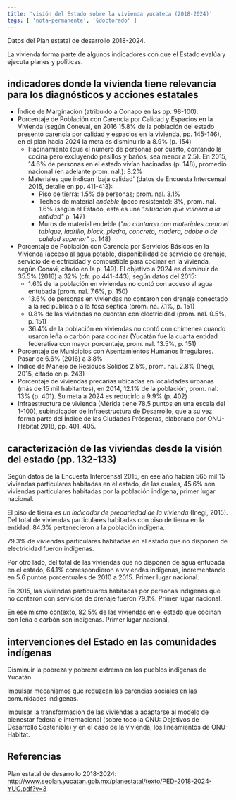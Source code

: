 ```yaml
---
title: 'visión del Estado sobre la vivienda yucateca (2018-2024)'
tags: [ 'nota-permanente', '§doctorado' ]
---
```

Datos del Plan estatal de desarrollo 2018-2024.

La vivienda forma parte de algunos indicadores con que el Estado evalúa y ejecuta planes y políticas.

## indicadores donde la vivienda tiene relevancia para los diagnósticos y acciones estatales

- Índice de Marginación (atribuido a Conapo en las pp. 98-100). 
- Porcentaje de Población con Carencia por Calidad y Espacios en la Vivienda (según Coneval, en 2016 15.8% de la población del estado presentó carencia por calidad y espacios en la vivienda, pp. 145-146), en el plan hacia 2024 la meta es disminuirlo a 8.9% (p. 154)
    - Hacinamiento (que el número de personas por cuarto, contando la cocina pero excluyendo pasillos y baños, sea menor a 2.5). En 2015, 14.6% de personas en el estado vivían hacinadas (p. 148), promedio nacional (en adelante prom. nal.): 8.2%
    - Materiales que indican 'baja calidad' (datos de Encuesta Intercensal 2015, detalle en pp. 411-413):
        - Piso de tierra: 1.5% de personas; prom. nal. 3.1%
        - Techos de material *endeble* (poco resistente): 3%, prom. nal. 1.6% (según el Estado, esta es una *"situación que vulnera a la entidad"* p. 147)
        - Muros de material endeble (*"no contaron con materiales como el tabique, ladrillo, block, piedra, concreto, madera, adobe o de calidad superior"* p. 148)
- Porcentaje de Población con Carencia por Servicios Básicos en la Vivienda (acceso al agua potable, disponibilidad de servicio de drenaje, servicio de electricidad y combustible para cocinar en la vivienda, según Conavi, citado en la p. 149). El objetivo a 2024 es disminuir de 35.5% (2016) a 32% (cfr. pp 441-443); según datos del 2015:
    - 1.6% de la población en viviendas no contó con acceso al agua entubada (prom. nal. 7.6%, p. 150)
    - 13.6% de personas en viviendas no contaron con drenaje conectado a la red pública o a la fosa séptica (prom. na. 7.1%, p. 151)
    - 0.8% de las viviendas no cuentan con electricidad (prom. nal. 0.5%, p. 151)
    - 36.4% de la población en viviendas no contó con chimenea cuando usaron leña o carbón para cocinar (Yucatán fue la cuarta entidad federativa con mayor porcentaje, prom. nal. 13.5%, p. 151)
- Porcentaje de Municipios con Asentamientos Humanos Irregulares. Pasar de 6.6% (2016) a 3.8%
- Indice de Manejo de Residuos Sólidos 2.5%, prom. nal. 2.8% (Inegi, 2015, citado en p. 243)
- Porcentaje de viviendas precarias ubicadas en localidades urbanas (más de 15 mil habitantes), en 2014, 12.1% de la población, prom. nal. 13% (p. 401). Su meta a 2024 es reducirlo a 9.9% (p. 402)
- Infraestructura de vivienda (Mérida tiene 78.5 puntos en una escala del 1-100), subindicador de Infraestructura de Desarrollo, que a su vez forma parte del Índice de las Ciudades Prósperas, elaborado por ONU-Hábitat 2018, pp. 401, 405. 

## caracterización de las viviendas desde la visión del estado (pp. 132-133)

Según datos de la Encuesta Intercensal 2015, en ese año habían 565 mil 15 viviendas particulares habitadas en el estado, de las cuales, 45.6% son viviendas particulares habitadas por la población indígena, primer lugar nacional.

El piso de tierra *es un indicador de precariedad de la vivienda* (Inegi, 2015). Del total de viviendas particulares habitadas con piso de tierra en la entidad, 84.3% pertenecieron a la población indígena.

79.3% de viviendas particulares habitadas en el estado que no disponen de electricidad fueron indígenas.

Por otro lado, del total de las viviendas que no disponen de agua entubada en el estado, 64.1% correspondieron a viviendas indígenas, incrementando en 5.6 puntos porcentuales de 2010 a 2015. Primer lugar nacional.

En 2015, las viviendas particulares habitadas por personas indígenas que no contaron con servicios de drenaje fueron 79.1%. Primer lugar nacional.

En ese mismo contexto, 82.5% de las viviendas en el estado que cocinan con leña o carbón son indígenas. Primer lugar nacional.

## intervenciones del Estado en las comunidades indígenas

Disminuir la pobreza y pobreza extrema en los pueblos indígenas de Yucatán.

Impulsar mecanismos que reduzcan las carencias sociales en las comunidades indígenas.

Impulsar la transformación de las viviendas a adaptarse al modelo de bienestar federal e internacional (sobre todo la ONU: Objetivos de Desarrollo Sostenible) y en el caso de la vivienda, los lineamientos de ONU-Habitat.

## Referencias

Plan estatal de desarrollo 2018-2024: http://www.seplan.yucatan.gob.mx/planestatal/texto/PED-2018-2024-YUC.pdf?v=3